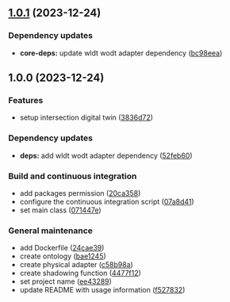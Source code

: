 ## [1.0.1](https://github.com/WebBased-WoDT/usecase-intersection-dt/compare/1.0.0...1.0.1) (2023-12-24)


### Dependency updates

* **core-deps:** update wldt wodt adapter dependency ([bc98eea](https://github.com/WebBased-WoDT/usecase-intersection-dt/commit/bc98eeaafbc494725012f068133a51c62296a31f))

## 1.0.0 (2023-12-24)


### Features

* setup intersection digital twin ([3836d72](https://github.com/WebBased-WoDT/usecase-intersection-dt/commit/3836d72157eca8e8b979348f614fa0b1aa359224))


### Dependency updates

* **deps:** add wldt wodt adapter dependency ([52feb60](https://github.com/WebBased-WoDT/usecase-intersection-dt/commit/52feb60f22686e6ecce4ef8c71ac795d67ef2365))


### Build and continuous integration

* add packages permission ([20ca358](https://github.com/WebBased-WoDT/usecase-intersection-dt/commit/20ca35891372c733af1c6bb2053b6b74af9e7af7))
* configure the continuous integration script ([07a8d41](https://github.com/WebBased-WoDT/usecase-intersection-dt/commit/07a8d412ee6560e6e90727303048fbd24f2f8459))
* set main class ([071447e](https://github.com/WebBased-WoDT/usecase-intersection-dt/commit/071447e57d647dbb552ac6680fb3340c1e00fe79))


### General maintenance

* add Dockerfile ([24cae39](https://github.com/WebBased-WoDT/usecase-intersection-dt/commit/24cae39a78813142708ca0daa8139c013e13ee2d))
* create ontology ([bae1245](https://github.com/WebBased-WoDT/usecase-intersection-dt/commit/bae12458f7d85cb12b4a276cbebb266ffedd3590))
* create physical adapter ([c58b98a](https://github.com/WebBased-WoDT/usecase-intersection-dt/commit/c58b98a72e32612c933cb6917556217c82b2963d))
* create shadowing function ([4477f12](https://github.com/WebBased-WoDT/usecase-intersection-dt/commit/4477f127ad846be29a2c4540b05f75787357f9fc))
* set project name ([ee43289](https://github.com/WebBased-WoDT/usecase-intersection-dt/commit/ee432893315b8949c400ffa7f0462069d5a99dea))
* update README with usage information ([f527832](https://github.com/WebBased-WoDT/usecase-intersection-dt/commit/f527832765e8babcb68fb34110e741ef65800ed8))
